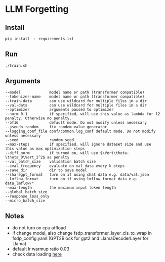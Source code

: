 # LLM Forgetting

## Install
```bash
pip install -r requirements.txt
```

## Run
```bash
./train.sh
```

## Arguments
```
--model             model name or path (transformer compatible)
--tokenizer-name    model name or path (transformer compatible)
--train-data        can use wildcard for multiple files in a dir
--val-data          can use wildcard for multiple files in a dir
--optimizer         arguments passed to optimizer
--norm 0.1          if specified, will use this value as lambda for l2 penalty. Otherwise no penalty.
--bf16              default mode. Do not modify unless necessary
--pseudo_random     fix random value generator
--logging_conf_file conf/common.log_conf default mode. Do not modify unless necessary
--seed              random seed
--max-steps         if specified, will ignore dataset size and use this value as max optimization steps
--diff_norm         if turned on, will use $\Vert\theta-\theta_0\Vert_2^2$ as penalty
--val_batch_size    validation batch size
--eval_frequency    evaluate on val data every k steps
--save_dir          dir to save model
--sharegpt_format   turn on if using chat data e.g. data/val.json
--lmflow-format     turn on if using lmflow format data e.g. data_lmflow/*
--max-length        the maximum input token length
--global_batch_size
--response_loss_only 
--micro_batch_size 
```

## Notes
- do not turn on cpu offload
- if change model, also change fsdp_transformer_layer_cls_to_wrap in fsdp_config.yaml (GPT2Block for gpt2 and LlamaDecoderLayer for Llama)
- default lr warmup ratio 0.03
- check data loading [here](python/data.py#L216)